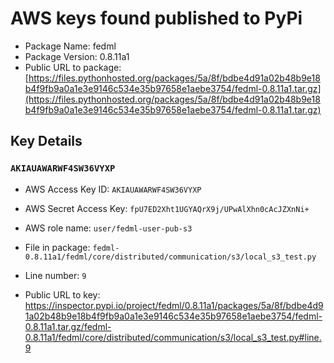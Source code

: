 # AWS keys found published to PyPi

* Package Name: fedml
* Package Version: 0.8.11a1
* Public URL to package: [https://files.pythonhosted.org/packages/5a/8f/bdbe4d91a02b48b9e18b4f9fb9a0a1e3e9146c534e35b97658e1aebe3754/fedml-0.8.11a1.tar.gz](https://files.pythonhosted.org/packages/5a/8f/bdbe4d91a02b48b9e18b4f9fb9a0a1e3e9146c534e35b97658e1aebe3754/fedml-0.8.11a1.tar.gz)

## Key Details

### `AKIAUAWARWF4SW36VYXP`

* AWS Access Key ID: `AKIAUAWARWF4SW36VYXP`
* AWS Secret Access Key: `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` 
* AWS role name: `user/fedml-user-pub-s3`
* File in package: `fedml-0.8.11a1/fedml/core/distributed/communication/s3/local_s3_test.py`
* Line number: `9`

* Public URL to key: https://inspector.pypi.io/project/fedml/0.8.11a1/packages/5a/8f/bdbe4d91a02b48b9e18b4f9fb9a0a1e3e9146c534e35b97658e1aebe3754/fedml-0.8.11a1.tar.gz/fedml-0.8.11a1/fedml/core/distributed/communication/s3/local_s3_test.py#line.9


